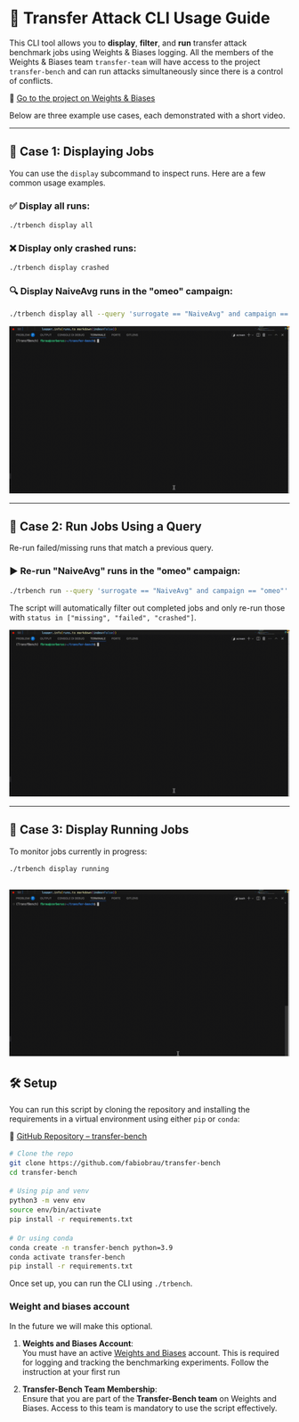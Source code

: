 # 🧪 Transfer Attack CLI Usage Guide

This CLI tool allows you to **display**, **filter**, and **run** transfer attack benchmark jobs using Weights & Biases logging. All the members of the Weights & Biases team `transfer-team` will have access to the project `transfer-bench` and can run attacks simultaneously since there is a control of conflicts.

🔗 [Go to the project on Weights & Biases](https://wandb.ai/transfer-team/transfer-bench)

Below are three example use cases, each demonstrated with a short video.

---

## 📌 Case 1: Displaying Jobs

You can use the `display` subcommand to inspect runs. Here are a few common usage examples.

### ✅ Display all runs:
```bash
./trbench display all
```

### ❌ Display only crashed runs:
```bash
./trbench display crashed
```

### 🔍 Display NaiveAvg runs in the "omeo" campaign:
```bash
./trbench display all --query 'surrogate == "NaiveAvg" and campaign == "omeo"'
```
![Watch Case 1 Demo](../examples/demos/demo_display_all.gif)

---

## 📌 Case 2: Run Jobs Using a Query

Re-run failed/missing runs that match a previous query.

### ▶️ Re-run "NaiveAvg" runs in the "omeo" campaign:
```bash
./trbench run --query 'surrogate == "NaiveAvg" and campaign == "omeo"'
```

The script will automatically filter out completed jobs and only re-run those with `status in ["missing", "failed", "crashed"]`.

![Watch Case 2 Demo](../examples/demos/demo_display_all.gif)

---

## 📌 Case 3: Display Running Jobs

To monitor jobs currently in progress:

```bash
./trbench display running
```

![Watch Case 3 Demo](../examples/demos/demo_display_running.gif)
---

## 🛠️ Setup

You can run this script by cloning the repository and installing the requirements in a virtual environment using either `pip` or `conda`:

🔗 [GitHub Repository – transfer-bench](https://github.com/fabiobrau/transfer-bench)

```bash
# Clone the repo
git clone https://github.com/fabiobrau/transfer-bench
cd transfer-bench

# Using pip and venv
python3 -m venv env
source env/bin/activate
pip install -r requirements.txt

# Or using conda
conda create -n transfer-bench python=3.9
conda activate transfer-bench
pip install -r requirements.txt
```

Once set up, you can run the CLI using `./trbench`.


### Weight and biases account

In the future we will make this optional.

1. **Weights and Biases Account**:  
    You must have an active [Weights and Biases](https://wandb.ai/) account. This is required for logging and tracking the benchmarking experiments. Follow the instruction at your first run

2. **Transfer-Bench Team Membership**:  
    Ensure that you are part of the **Transfer-Bench team** on Weights and Biases. Access to this team is mandatory to use the script effectively.